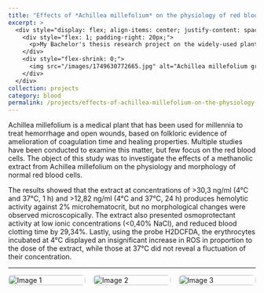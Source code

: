 ```yaml
---
title: "Effects of *Achillea millefolium* on the physiology of red blood cells and platelets"
excerpt: >
  <div style="display: flex; align-items: center; justify-content: space-between;">
    <div style="flex: 1; padding-right: 20px;">
      <p>My Bachelor's thesis research project on the widely-used plant <em>A. millefolium</em> (yarrow) and its effects on human blood and coagulation.</p>
    </div>
    <div style="flex-shrink: 0;">
      <img src="/images/1749630772665.jpg" alt="Achillea millefolium grinded" width="200" height="150"/>
    </div>
  </div>
collection: projects
category: blood
permalink: /projects/effects-of-achillea-millefolium-on-the-physiology-of-red-blood-cells-and-platelets
---
```


Achillea millefolium is a medical plant that has been used for millennia to treat hemorrhage and open wounds, based on folkloric evidence of amelioration of coagulation time and healing properties. Multiple studies have been conducted to examine this matter, but few focus on the red blood cells. The object of this study was to investigate the effects of a methanolic extract from Achillea millefolium on the physiology and morphology of normal red blood cells.

The results showed that the extract at concentrations of >30,3 ng/ml (4&deg;C and 37&deg;C, 1 h) and >12,82 ng/ml (4&deg;C and 37&deg;C, 24 h) produces hemolytic activity against 2% microhematocrit, but no morphological changes were observed microscopically. The extract also presented osmoprotectant activity at low ionic concentrations (<0,40% NaCl), and reduced blood clotting time by 29,34%. Lastly, using the probe H2DCFDA, the erythrocytes incubated at 4&deg;C displayed an insignificant increase in ROS in proportion to the dose of the extract, while those at 37&deg;C did not reveal a fluctuation of their concentration.

---

<div class="masonry-gallery">
  <img src="/assets/images/post1/image1.jpg" alt="Image 1">
  <img src="/assets/images/post1/image2.jpg" alt="Image 2">
  <img src="/assets/images/post1/image3.jpg" alt="Image 3">
</div>

<style>
  .masonry-gallery {
  column-count: 3;
  column-gap: 1rem;
}

  .masonry-gallery img {
  width: 100%;
  margin-bottom: 1rem;
  border-radius: 8px;
  display: block;
}
</style>
